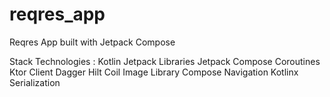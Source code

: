 # reqres_app

Reqres App built with Jetpack Compose

Stack Technologies : 
Kotlin 
Jetpack Libraries 
Jetpack Compose
Coroutines 
Ktor Client 
Dagger Hilt 
Coil Image Library
Compose Navigation 
Kotlinx Serialization 
